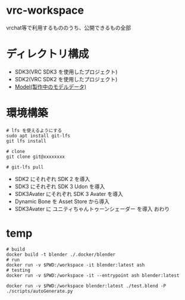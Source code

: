 # vrc-workspace

vrchat等で利用するもののうち、公開できるもの全部

# ディレクトリ構成

* SDK3(VRC SDK3 を使用したプロジェクト)
* SDK2(VRC SDK2 を使用したプロジェクト)
* [Model(製作中のモデルデータ)](/Models)

# 環境構築

```
# lfs を使えるようにする
sudo apt install git-lfs
git lfs install

# clone
git clone git@xxxxxxxx

# git-lfs pull
```
* SDK2 にそれぞれ SDK 2 を導入
* SDK3 にそれぞれ SDK 3 Udon を導入
* SDK3Avater にそれぞれ SDK 3 Avater を導入
* Dynamic Bone を Asset Store から導入
* SDK3Avater に ユニティちゃんトゥーンシェーダー を導入
おわり

# temp

```
# build
docker build -t blender ./.docker/blender
# run
docker run -v $PWD:/workspace -it blender:latest ash
# testing
docker run -v $PWD:/workspace -it --entrypoint ash blender:latest

docker run -v $PWD:/workspace blender:latest ./test.blend -P ./scripts/autoGenerate.py
```